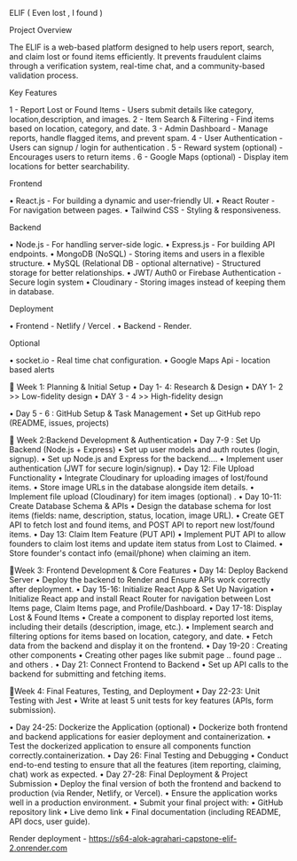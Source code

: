 
 ELIF ( Even lost , I found ) 

 Project Overview 
 
 The ELIF is a web-based platform designed to help users report, search, and claim lost or found items efficiently. It prevents fraudulent claims through a verification system, real-time chat, and a community-based validation process. 

 Key Features 

 1 - Report Lost or Found Items - Users submit details like category, location,description, and images. 
 2 - Item Search & Filtering - Find items based on location, category, and date. 
 3 - Admin Dashboard - Manage reports, handle flagged items, and prevent spam. 
 4 - User Authentication - Users can signup / login for authentication . 
 5 - Reward system (optional) - Encourages users to return items . 
 6  - Google Maps (optional) - Display item locations for better searchability. 

 Frontend 

 • React.js - For building a dynamic and user-friendly UI. 
 • React Router - For navigation between pages. 
 • Tailwind CSS - Styling & responsiveness. 

 Backend 

 • Node.js  - For handling server-side logic. 
 • Express.js  - For building API endpoints. 
 • MongoDB (NoSQL) - Storing items and users in a flexible structure. 
 • MySQL (Relational DB - optional alternative) - Structured storage for better relationships. 
 • JWT/ Auth0 or Firebase Authentication - Secure login system 
 • Cloudinary - Storing images instead of keeping them in database. 


 Deployment 

 •  Frontend - Netlify / Vercel . 
 •  Backend - Render. 

 Optional 

 •  socket.io - Real time chat configuration. 
 •  Google Maps Api - location based alerts 

 📌 Week 1: Planning & Initial Setup 
 • Day 1- 4: Research & Design 
 • DAY 1- 2 >> Low-fidelity design 
 • DAY 3 - 4 >> High-fidelity design 

 • Day 5 - 6 : GitHub Setup & Task Management 
 •  Set up GitHub repo (README, issues, projects)

 📌 Week 2:Backend Development & Authentication 
 • Day 7-9 : Set Up Backend (Node.js + Express) 
 • Set up user models and auth routes (login, signup). 
 • Set up Node.js and Express for the backend.… 
 • Implement user authentication (JWT for secure login/signup). 
 • Day 12: File Upload Functionality 
 • Integrate Cloudinary for uploading images of lost/found items. 
 • Store image URLs in the database alongside item details. 
 •  Implement file upload (Cloudinary) for item images (optional) . 
 • Day 10-11: Create Database Schema & APIs 
 • Design the database schema for lost items (fields: name, description,         status, location, image URL). 
 • Create GET API to fetch lost and found items, and POST API to report new lost/found items. 
 • Day 13: Claim Item Feature (PUT API) 
 • Implement PUT API to allow founders to claim lost items and update item status from Lost to Claimed. 
 • Store founder's contact info (email/phone) when claiming an item. 
 

 📌Week 3: Frontend Development & Core Features 
 •  Day 14: Deploy Backend Server 
 • Deploy the backend to Render and Ensure APIs work correctly after deployment. 
 • Day 15-16: Initialize React App & Set Up Navigation 
 • Initialize React app and install React Router for navigation between Lost Items page, Claim Items page, and Profile/Dashboard. 
 • Day 17-18: Display Lost & Found Items 
 • Create a component to display reported lost items, including their details (description, image, etc.). 
 • Implement search and filtering options for items based on location, category, and date. 
 • Fetch data from the backend and display it on the frontend. 
 • Day 19-20 : Creating other components 
 • Creating other pages like submit page .. found page .. and others . 
 • Day 21: Connect Frontend to Backend 
 • Set up API calls to the backend for submitting and fetching items. 



 📌Week 4: Final Features, Testing, and Deployment 
 • Day 22-23: Unit Testing with Jest 
 • Write at least 5 unit tests for key features (APIs, form submission). 

 • Day 24-25: Dockerize the Application (optional) 
 • Dockerize both frontend and backend applications for easier deployment and containerization. 
 • Test the dockerized application to ensure all components function correctly.containerization. 
 • Day 26: Final Testing and Debugging 
 • Conduct end-to-end testing to ensure that all the features (item reporting, claiming, chat) work as expected. 
 • Day 27-28: Final Deployment & Project Submission 
 • Deploy the final version of both the frontend and backend to production (via Render, Netlify, or Vercel). 
 • Ensure the application works well in a production environment. 
 • Submit your final project with: • GitHub repository link • Live demo link • Final documentation (including README, API docs, user guide).


 Render deployment - https://s64-alok-agrahari-capstone-elif-2.onrender.com